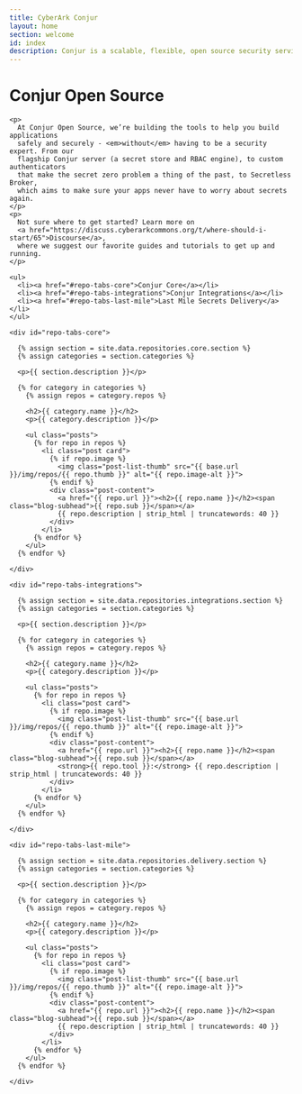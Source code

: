 ```yaml
---
title: CyberArk Conjur
layout: home
section: welcome
id: index
description: Conjur is a scalable, flexible, open source security service that stores secrets, provides machine identity based authorization, and more.
---
```


<div class="container">
  <div class="landing-page-header">
    <h1>Conjur Open Source</h1>

    <p>
      At Conjur Open Source, we’re building the tools to help you build applications
      safely and securely - <em>without</em> having to be a security expert. From our
      flagship Conjur server (a secret store and RBAC engine), to custom authenticators
      that make the secret zero problem a thing of the past, to Secretless Broker,
      which aims to make sure your apps never have to worry about secrets again.
    </p>
    <p>
      Not sure where to get started? Learn more on
      <a href="https://discuss.cyberarkcommons.org/t/where-should-i-start/65">Discourse</a>,
      where we suggest our favorite guides and tutorials to get up and running.
    </p>
  </div>

  <div id="repo-tabs">

    <ul>
      <li><a href="#repo-tabs-core">Conjur Core</a></li>
      <li><a href="#repo-tabs-integrations">Conjur Integrations</a></li>
      <li><a href="#repo-tabs-last-mile">Last Mile Secrets Delivery</a></li>
    </ul>

    <div id="repo-tabs-core">

      {% assign section = site.data.repositories.core.section %}
      {% assign categories = section.categories %}

      <p>{{ section.description }}</p>

      {% for category in categories %}
        {% assign repos = category.repos %}

        <h2>{{ category.name }}</h2>
        <p>{{ category.description }}</p>

        <ul class="posts">
          {% for repo in repos %}
            <li class="post card">
              {% if repo.image %}
                <img class="post-list-thumb" src="{{ base.url }}/img/repos/{{ repo.thumb }}" alt="{{ repo.image-alt }}">
              {% endif %}
              <div class="post-content">
                <a href="{{ repo.url }}"><h2>{{ repo.name }}</h2><span class="blog-subhead">{{ repo.sub }}</span></a>
                {{ repo.description | strip_html | truncatewords: 40 }}
              </div>
            </li>
          {% endfor %}
        </ul>
      {% endfor %}

    </div>

    <div id="repo-tabs-integrations">

      {% assign section = site.data.repositories.integrations.section %}
      {% assign categories = section.categories %}

      <p>{{ section.description }}</p>

      {% for category in categories %}
        {% assign repos = category.repos %}

        <h2>{{ category.name }}</h2>
        <p>{{ category.description }}</p>

        <ul class="posts">
          {% for repo in repos %}
            <li class="post card">
              {% if repo.image %}
                <img class="post-list-thumb" src="{{ base.url }}/img/repos/{{ repo.thumb }}" alt="{{ repo.image-alt }}">
              {% endif %}
              <div class="post-content">
                <a href="{{ repo.url }}"><h2>{{ repo.name }}</h2><span class="blog-subhead">{{ repo.sub }}</span></a>
                <strong>{{ repo.tool }}:</strong> {{ repo.description | strip_html | truncatewords: 40 }}
              </div>
            </li>
          {% endfor %}
        </ul>
      {% endfor %}

    </div>

    <div id="repo-tabs-last-mile">

      {% assign section = site.data.repositories.delivery.section %}
      {% assign categories = section.categories %}

      <p>{{ section.description }}</p>

      {% for category in categories %}
        {% assign repos = category.repos %}

        <h2>{{ category.name }}</h2>
        <p>{{ category.description }}</p>

        <ul class="posts">
          {% for repo in repos %}
            <li class="post card">
              {% if repo.image %}
                <img class="post-list-thumb" src="{{ base.url }}/img/repos/{{ repo.thumb }}" alt="{{ repo.image-alt }}">
              {% endif %}
              <div class="post-content">
                <a href="{{ repo.url }}"><h2>{{ repo.name }}</h2><span class="blog-subhead">{{ repo.sub }}</span></a>
                {{ repo.description | strip_html | truncatewords: 40 }}
              </div>
            </li>
          {% endfor %}
        </ul>
      {% endfor %}

    </div>

  </div>
</div>

<script>
  $( function() {
    $( "#repo-tabs" ).tabs();
  } );
</script>
